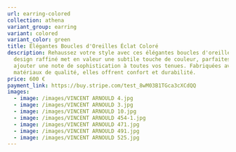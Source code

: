 ```yaml
---
url: earring-colored
collection: athena
variant_group: earring
variant: colored
variant_color: green
title: Élégantes Boucles d'Oreilles Éclat Coloré
description: Rehaussez votre style avec ces élégantes boucles d'oreilles. Leur
  design raffiné met en valeur une subtile touche de couleur, parfaites pour
  ajouter une note de sophistication à toutes vos tenues. Fabriquées avec des
  matériaux de qualité, elles offrent confort et durabilité.
price: 600 €
payment_link: https://buy.stripe.com/test_8wM03B1TGca3cXCdQQ
images:
  - image: /images/VINCENT ARNOULD 4.jpg
  - image: /images/VINCENT ARNOULD 3.jpg
  - image: /images/VINCENT ARNOULD 10.jpg
  - image: /images/VINCENT ARNOULD 454-1.jpg
  - image: /images/VINCENT ARNOULD 471.jpg
  - image: /images/VINCENT ARNOULD 491.jpg
  - image: /images/VINCENT ARNOULD 525.jpg
---
```

